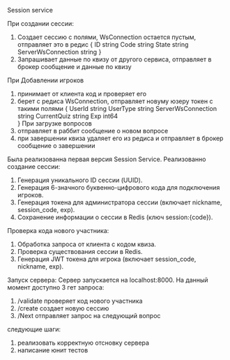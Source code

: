 Session service

При создании сессии:
1) Создает сессию с полями, WsConnection остается пустым, отправляет это в редис
{
   ID    string
   Code  string 
   State string
   ServerWsConnection string
}
2) Запрашивает данные по квизу от другого сервиса, отправляет в брокер сообщение и данные по квизу

При Добавлении игроков
1) принимает от клиента код и проверяет его
2) берет с редиса WsConnection, отправляет новуму юзеру токен с такими полями
{
   UserId             string 
   UserType           string 
   ServerWsConnection string 
   CurrentQuiz        string 
   Exp                int64  
}
При загрузке вопросов 
1) отправляет в раббит сообщение о новом вопросе
2) при завершении квиза удаляет его из редиса и отправляет в брокер сообщение о завершении


Была реализованна первая версия Session Service.
Реализованно создание сессии:
1) Генерация уникального ID сессии (UUID).
2) Генерация 6-значного буквенно-цифрового кода для подключения игроков.
3) Генерация токена для администратора сессии (включает nickname, session_code, exp).
4) Сохранение информации о сессии в Redis (ключ session:{code}).

Проверка кода нового участника:
1) Обработка запроса от клиента с кодом квиза.
2) Проверка существования сессии в Redis.
3) Генерация JWT токена для игрока (включает session_code, nickname, exp).

Запуск сервера:
Сервер запускается на localhost:8000. На данный момент доступно 3 гет запроса:
1) /validate проверяет код нового участника
2) /create создает новую сессию
3) /Next отправляет запрос на следующий вопрос

следующие шаги:
1) реализовать корректную отсновку сервера
2) написание юнит тестов